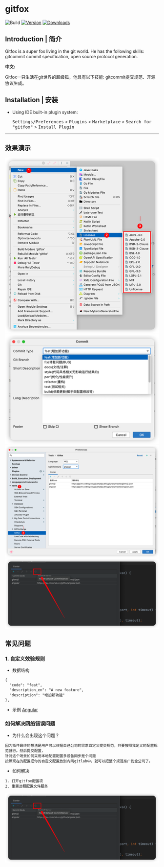 # gitfox

![Build](https://github.com/gclm/gitfox/workflows/Build/badge.svg)
[![Version](https://img.shields.io/jetbrains/plugin/v/19448-gitfox.svg)](https://plugins.jetbrains.com/plugin/19448-gitfox)
[![Downloads](https://img.shields.io/jetbrains/plugin/d/19448-gitfox.svg)](https://plugins.jetbrains.com/plugin/19448-gitfox)

## Introduction | 简介

<!-- Plugin description -->

Gitfox is a super fox living in the git world. He has the following skills: gitcommit commit specification, open source
protocol generation.

**中文:**

Gitfox一只生活在git世界的超级狐，他具有以下技能: gitcommit提交规范、开源协议生成。

## Installation | 安装

- Using IDE built-in plugin system:

  <kbd>Settings/Preferences</kbd> > <kbd>Plugins</kbd> > <kbd>Marketplace</kbd> > <kbd>Search for "gitfox"</kbd> >
  <kbd>Install Plugin</kbd>

---
<!-- Plugin description end -->

## 效果演示

![](docs/screenshots/use2.png)
![](docs/screenshots/use1.png)
![](docs/screenshots/setting.png)
![](docs/screenshots/reset.png)

## 常见问题

### 1. 自定义效验规则

- 数据结构

```
{
  "code": "feat",
  "description_en": "A new feature",
  "description": "增加新功能"
},
```

- 示例 [Angular](docs/specification/angular.json)

### 如何解决网络错误问题

- 为什么会出现这个问题？

```text
因为插件最终的想法是用户可以根据自己公司的需求自定义提交规范，只要按照我定义的配置规范就行。然后提交配置，
针对这个场景如何采用本地配置配置多设备同步是个问题
按照现在的配置把你的自定义配置放到内网gitlab中，就可以把整个规范推广到全公司了。
```

- 如何解决

```text
1. 打开gitfox配置项
2. 重置远程配置文件服务
```

![](docs/screenshots/reset.png)
